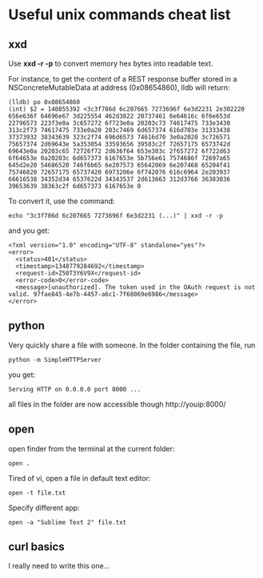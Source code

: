# Useful unix commands cheat list

## xxd

Use **xxd -r -p** to convert memory hex bytes into readable text.

For instance, to get the content of a REST response buffer stored in a NSConcreteMutableData at address (0x08654860), lldb will return:

```
(lldb) po 0x08654860
(int) $2 = 140855392 <3c3f786d 6c207665 7273696f 6e3d2231 2e302220 656e636f 64696e67 3d225554 462d3822 20737461 6e64616c 6f6e653d 22796573 223f3e0a 3c657272 6f723e0a 20203c73 74617475 733e3430 313c2f73 74617475 733e0a20 203c7469 6d657374 616d703e 31333438 37373932 38343639 323c2f74 696d6573 74616d70 3e0a2020 3c726571 75657374 2d69643e 5a353054 33593656 39583c2f 72657175 6573742d 69643e0a 20203c65 72726f72 2d636f64 653e303c 2f657272 6f722d63 6f64653e 0a20203c 6d657373 6167653e 5b756e61 7574686f 72697a65 645d2e20 54686520 746f6b65 6e207573 65642069 6e207468 65204f41 75746820 72657175 65737420 6973206e 6f742076 616c6964 2e203937 66616538 34352d34 6537622d 34343537 2d613663 312d3766 36383036 39653639 38363c2f 6d657373 6167653e 0
```

To convert it, use the command:

```
echo "3c3f786d 6c207665 7273696f 6e3d2231 (...)" | xxd -r -p
```

and you get:

```
<?xml version="1.0" encoding="UTF-8" standalone="yes"?>
<error>
  <status>401</status>
  <timestamp>1348779284692</timestamp>
  <request-id>Z50T3Y6V9X</request-id>
  <error-code>0</error-code>
  <message>[unauthorized]. The token used in the OAuth request is not valid. 97fae845-4e7b-4457-a6c1-7f68069e6986</message>
</error>
```

## python

Very quickly share a file with someone. In the folder containing the file, run

```
python -m SimpleHTTPServer
```

you get:

```
Serving HTTP on 0.0.0.0 port 8000 ...
```

all files in the folder are now accessible though http://youip:8000/

## open

open finder from the terminal at the current folder:

```
open .
```

Tired of vi, open a file in default text editor:

```
open -t file.txt
```

Specify different app:

```
open -a "Sublime Text 2" file.txt
```

## curl basics

I really need to write this one...